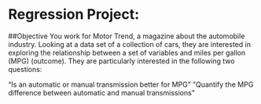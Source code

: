 Regression Project: 
=================

##Objective
  You work for Motor Trend, a magazine about the automobile industry. Looking at a data set of a collection of cars, they are interested in exploring the relationship between a set of variables and miles per gallon (MPG) (outcome). They are particularly interested in the following two questions:

  “Is an automatic or manual transmission better for MPG”
  "Quantify the MPG difference between automatic and manual transmissions"
